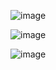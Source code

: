 ![image](https://github.com/JoseLeonardoCordeiroBahia/topicos-especiais-data-hora-java/assets/63564226/ed5e0aa9-a129-4210-b700-ae5b3830607d)

![image](https://github.com/JoseLeonardoCordeiroBahia/topicos-especiais-data-hora-java/assets/63564226/08c0d78a-2e85-4802-be24-6dc000896f6a)

![image](https://github.com/JoseLeonardoCordeiroBahia/topicos-especiais-data-hora-java/assets/63564226/8740d698-dbeb-4a6d-b351-c5597d61d6fa)
